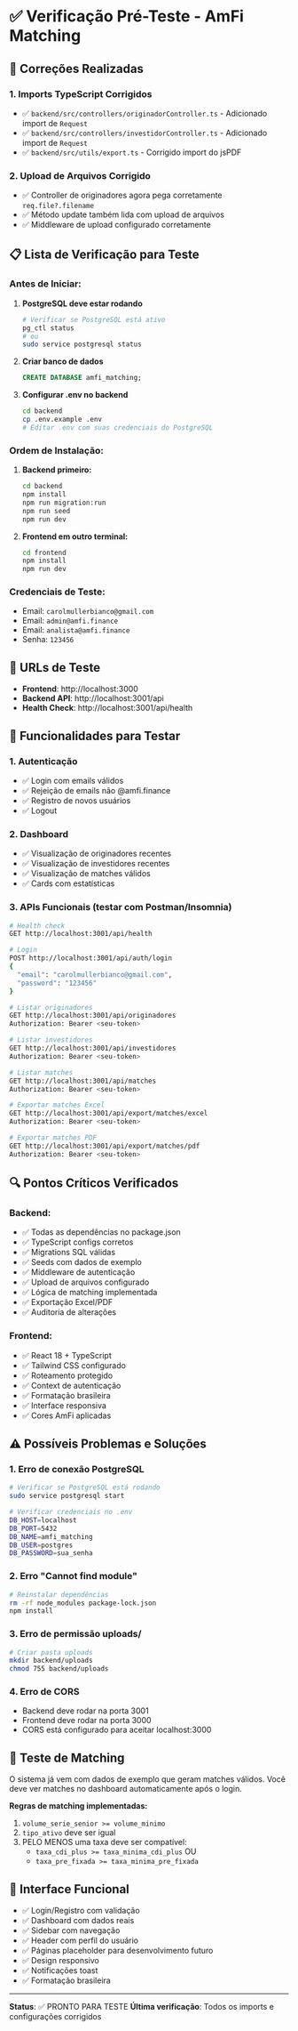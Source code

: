 # ✅ Verificação Pré-Teste - AmFi Matching

## 🔧 Correções Realizadas

### 1. **Imports TypeScript Corrigidos**
- ✅ `backend/src/controllers/originadorController.ts` - Adicionado import de `Request`
- ✅ `backend/src/controllers/investidorController.ts` - Adicionado import de `Request`
- ✅ `backend/src/utils/export.ts` - Corrigido import do jsPDF

### 2. **Upload de Arquivos Corrigido**
- ✅ Controller de originadores agora pega corretamente `req.file?.filename`
- ✅ Método update também lida com upload de arquivos
- ✅ Middleware de upload configurado corretamente

## 📋 Lista de Verificação para Teste

### Antes de Iniciar:

1. **PostgreSQL deve estar rodando**
   ```bash
   # Verificar se PostgreSQL está ativo
   pg_ctl status
   # ou
   sudo service postgresql status
   ```

2. **Criar banco de dados**
   ```sql
   CREATE DATABASE amfi_matching;
   ```

3. **Configurar .env no backend**
   ```bash
   cd backend
   cp .env.example .env
   # Editar .env com suas credenciais do PostgreSQL
   ```

### Ordem de Instalação:

1. **Backend primeiro:**
   ```bash
   cd backend
   npm install
   npm run migration:run
   npm run seed
   npm run dev
   ```

2. **Frontend em outro terminal:**
   ```bash
   cd frontend  
   npm install
   npm run dev
   ```

### Credenciais de Teste:
- Email: `carolmullerbianco@gmail.com`
- Email: `admin@amfi.finance`
- Email: `analista@amfi.finance`
- Senha: `123456`

## 🚀 URLs de Teste

- **Frontend**: http://localhost:3000
- **Backend API**: http://localhost:3001/api
- **Health Check**: http://localhost:3001/api/health

## 🧪 Funcionalidades para Testar

### 1. **Autenticação**
- ✅ Login com emails válidos
- ✅ Rejeição de emails não @amfi.finance
- ✅ Registro de novos usuários
- ✅ Logout

### 2. **Dashboard**
- ✅ Visualização de originadores recentes
- ✅ Visualização de investidores recentes  
- ✅ Visualização de matches válidos
- ✅ Cards com estatísticas

### 3. **APIs Funcionais** (testar com Postman/Insomnia)
```bash
# Health check
GET http://localhost:3001/api/health

# Login
POST http://localhost:3001/api/auth/login
{
  "email": "carolmullerbianco@gmail.com",
  "password": "123456"
}

# Listar originadores
GET http://localhost:3001/api/originadores
Authorization: Bearer <seu-token>

# Listar investidores  
GET http://localhost:3001/api/investidores
Authorization: Bearer <seu-token>

# Listar matches
GET http://localhost:3001/api/matches
Authorization: Bearer <seu-token>

# Exportar matches Excel
GET http://localhost:3001/api/export/matches/excel
Authorization: Bearer <seu-token>

# Exportar matches PDF
GET http://localhost:3001/api/export/matches/pdf
Authorization: Bearer <seu-token>
```

## 🔍 Pontos Críticos Verificados

### Backend:
- ✅ Todas as dependências no package.json
- ✅ TypeScript configs corretos
- ✅ Migrations SQL válidas
- ✅ Seeds com dados de exemplo
- ✅ Middleware de autenticação
- ✅ Upload de arquivos configurado
- ✅ Lógica de matching implementada
- ✅ Exportação Excel/PDF
- ✅ Auditoria de alterações

### Frontend:
- ✅ React 18 + TypeScript
- ✅ Tailwind CSS configurado
- ✅ Roteamento protegido
- ✅ Context de autenticação
- ✅ Formatação brasileira
- ✅ Interface responsiva
- ✅ Cores AmFi aplicadas

## ⚠️ Possíveis Problemas e Soluções

### 1. **Erro de conexão PostgreSQL**
```bash
# Verificar se PostgreSQL está rodando
sudo service postgresql start

# Verificar credenciais no .env
DB_HOST=localhost
DB_PORT=5432
DB_NAME=amfi_matching
DB_USER=postgres
DB_PASSWORD=sua_senha
```

### 2. **Erro "Cannot find module"**
```bash
# Reinstalar dependências
rm -rf node_modules package-lock.json
npm install
```

### 3. **Erro de permissão uploads/**
```bash
# Criar pasta uploads
mkdir backend/uploads
chmod 755 backend/uploads
```

### 4. **Erro de CORS**
- Backend deve rodar na porta 3001
- Frontend deve rodar na porta 3000
- CORS está configurado para aceitar localhost:3000

## 🎯 Teste de Matching

O sistema já vem com dados de exemplo que geram matches válidos. Você deve ver matches no dashboard automaticamente após o login.

**Regras de matching implementadas:**
1. `volume_serie_senior >= volume_minimo`
2. `tipo_ativo` deve ser igual
3. PELO MENOS uma taxa deve ser compatível:
   - `taxa_cdi_plus >= taxa_minima_cdi_plus` OU
   - `taxa_pre_fixada >= taxa_minima_pre_fixada`

## 📱 Interface Funcional

- ✅ Login/Registro com validação
- ✅ Dashboard com dados reais
- ✅ Sidebar com navegação
- ✅ Header com perfil do usuário
- ✅ Páginas placeholder para desenvolvimento futuro
- ✅ Design responsivo
- ✅ Notificações toast
- ✅ Formatação brasileira

---

**Status**: ✅ PRONTO PARA TESTE
**Última verificação**: Todos os imports e configurações corrigidos